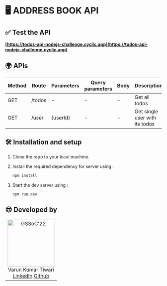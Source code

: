 # 🖥️ ADDRESS BOOK API

## ✅ Test the API

**[https://todos-api-nodejs-challenge.cyclic.app](https://todos-api-nodejs-challenge.cyclic.app)**

## 🌍 APIs

| Method | Route  | Parameters | Query parameters | Body | Description                    |
| ------ | ------ | ---------- | ---------------- | ---- | ------------------------------ |
| GET    | /todos | -          | -                | -    | Get all todos                  |
| GET    | /user  | {userId}   | -                | -    | Get single user with its todos |

## 🛠 Installation and setup

1. Clone the repo to your local machine.
2. Install the required dependency for server using :

   ```javascript
   npm install
   ```

3. Start the dev server using :

   ```javascript
   npm run dev
   ```

## 😎 Developed by

<table>
  <tr>
    <td align="center">
      <img src="https://avatars.githubusercontent.com/u/83509023?v=4" width="150px" alt="GSSoC'22" />
      <br/>
      Varun Kumar Tiwari
      <br/>
      <a href="https://www.linkedin.com/in/varun-tiwari-454591178/">LinkedIn</a>
      <a href="https://github.com/varunKT001">Github</a>
    </td> 
  </tr>
</table>
